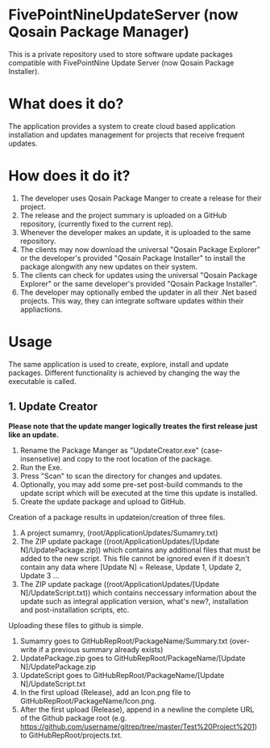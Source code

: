 # FivePointNineUpdateServer (now Qosain Package Manager) #
This is a private repository used to store software update packages compatible with FivePointNine Update Server (now Qosain Package Installer).

# What does it do? #
The application provides a system to create cloud based application installation and updates management for projects that receive frequent updates. 

# How does it do it? #
1. The developer uses Qosain Package Manger to create a release for their project. 
2. The release and the project summary is uploaded on a GitHub repository, (currently fixed to the current rep).
3. Whenever the developer makes an update, it is uploaded to the same repository.
4. The clients may now download the universal "Qosain Package Explorer" or the developer's provided "Qosain Package Installer" to install the package alongwith any new updates on their system.
5. The clients can check for updates using the universal "Qosain Package Explorer" or the same developer's provided "Qosain Package Installer".
6. The developer may optionally embed the updater in all their .Net based projects. This way, they can integrate software updates within their appliactions.

# Usage #
The same application is used to create, explore, install and update packages. Different functionality is achieved by changing the way the executable is called.

## 1. Update Creator ##
**Please note that the update manger logically treates the first release just like an update.**
1. Rename the Package Manger as "UpdateCreator.exe" (case-insensetive) and copy to the root location of the package.
2. Run the Exe.
3. Press "Scan" to scan the directory for changes and updates.
4. Optionally, you may add some pre-set post-build commands to the update script which will be executed at the time this update is installed.
5. Create the update package and upload to GitHub.

Creation of a package results in updateion/creation of three files.
1. A project sumamry, (root/ApplicationUpdates/Sumamry.txt)
2. The ZIP update package ((root/ApplicationUpdates/[Update N]/UpdatePackage.zip)) which contains any additional files that must be added to the new script. This file cannot be ignored even if it doesn't contain any data
   where [Update N] = Release, Update 1, Update 2, Update 3 ...
3. The ZIP update package ((root/ApplicationUpdates/[Update N]/UpdateScript.txt)) which contains neccessary information about the update such as integral application version, what's new?, installation and post-installation scripts, etc.

Uploading these files to github is simple.
1. Sumamry goes to GitHubRepRoot/PackageName/Summary.txt (over-write if a previous summary already exists)
2. UpdatePackage.zip goes to GitHubRepRoot/PackageName/[Update N]/UpdatePackage.zip
3. UpdateScript goes to GitHubRepRoot/PackageName/[Update N]/UpdateScript.txt
4. In the first upload (Release), add an Icon.png file to GitHubRepRoot/PackageName/Icon.png.
5. After the first upload (Release), append in a newline the complete URL of the Github package root (e.g. https://github.com/username/gitrep/tree/master/Test%20Project%201) to GitHubRepRoot/projects.txt.
